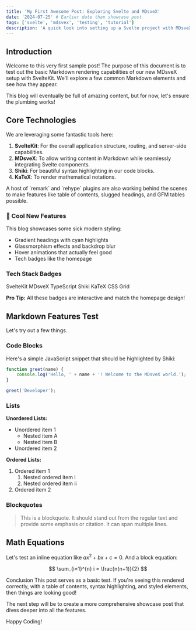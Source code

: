 ```yaml
---
title: 'My First Awesome Post: Exploring Svelte and MDsveX'
date: '2024-07-25' # Earlier date than showcase post
tags: ['svelte', 'mdsvex', 'testing', 'tutorial']
description: 'A quick look into setting up a Svelte project with MDsveX and some initial thoughts.'
---
```


<script>
  // This script block is optional in MDsveX files but can be used
  // to import components or run Svelte logic specific to this post.
  import Callout from '$lib/components/blog/Callout.svelte';
</script>

## Introduction

Welcome to this very first sample post! The purpose of this document is to test out the basic Markdown rendering capabilities of our new MDsveX setup with SvelteKit. We'll explore a few common Markdown elements and see how they appear.

This blog will eventually be full of amazing content, but for now, let's ensure the plumbing works!

## Core Technologies

We are leveraging some fantastic tools here:

1.  **SvelteKit**: For the overall application structure, routing, and server-side capabilities.
2.  **MDsveX**: To allow writing content in Markdown while seamlessly integrating Svelte components.
3.  **Shiki**: For beautiful syntax highlighting in our code blocks.
4.  **KaTeX**: To render mathematical notations.

<Callout type="info" title="Plugin Power!">
  A host of `remark` and `rehype` plugins are also working behind the scenes to make features like table of contents, slugged headings, and GFM tables possible.
</Callout>

<div class="feature-box">
  <h3>🚀 Cool New Features</h3>
  <p>This blog showcases some sick modern styling:</p>
  <ul>
    <li>Gradient headings with cyan highlights</li>
    <li>Glassmorphism effects and backdrop blur</li>
    <li>Hover animations that actually feel good</li>
    <li>Tech badges like the homepage</li>
  </ul>
</div>

### Tech Stack Badges

<span class="tech-badge">SvelteKit</span>
<span class="tech-badge">MDsveX</span>
<span class="tech-badge">TypeScript</span>
<span class="tech-badge">Shiki</span>
<span class="tech-badge">KaTeX</span>
<span class="tech-badge">CSS Grid</span>

<div class="info-panel success">
  <strong>Pro Tip:</strong> All these badges are interactive and match the homepage design!
</div>

## Markdown Features Test

Let's try out a few things.

### Code Blocks

Here's a simple JavaScript snippet that should be highlighted by Shiki:

```javascript title="Example: console.log"
function greet(name) {
	console.log('Hello, ' + name + '! Welcome to the MDsveX world.');
}

greet('Developer');
```

### Lists

**Unordered Lists:**

- Unordered item 1
  - Nested item A
  - Nested item B
- Unordered item 2

**Ordered Lists:**

1. Ordered item 1
   1. Nested ordered item i
   2. Nested ordered item ii
2. Ordered item 2

### Blockquotes

> This is a blockquote. It should stand out from the regular text and provide some emphasis or citation. It can span multiple lines.

## Math Equations

Let's test an inline equation like $ax^2 + bx + c = 0$. And a block equation:

$$
\sum_{i=1}^{n} i = \frac{n(n+1)}{2}
$$

Conclusion
This post serves as a basic test. If you're seeing this rendered correctly, with a table of contents, syntax highlighting, and styled elements, then things are looking good!

The next step will be to create a more comprehensive showcase post that dives deeper into all the features.

Happy Coding!
